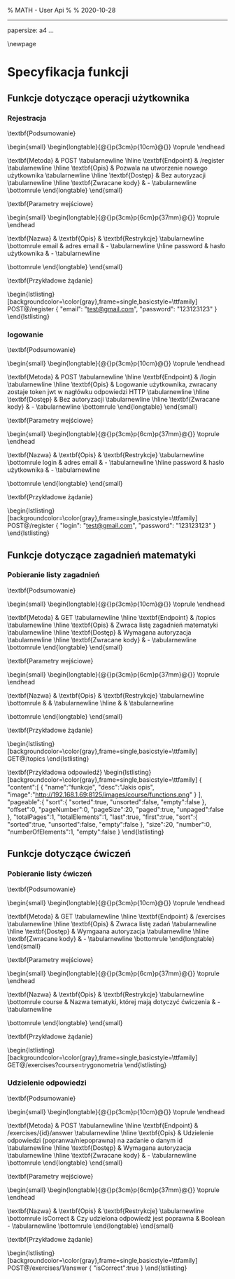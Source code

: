 % MATH - User Api
% 
% 2020-10-28

---
papersize: a4
...

\newpage


# Specyfikacja funkcji

## Funkcje dotyczące operacji użytkownika

### Rejestracja

\textbf{Podsumowanie}

\begin{small}
\begin{longtable}{@{}p{3cm}p{10cm}@{}}
\toprule
\endhead

\textbf{Metoda}					& POST										\tabularnewline \hline
\textbf{Endpoint}				& /register									\tabularnewline \hline
\textbf{Opis}					& Pozwala na utworzenie nowego użytkownika			\tabularnewline \hline
\textbf{Dostęp}					& Bez autoryzacji							\tabularnewline \hline
\textbf{Zwracane kody}	& -											\tabularnewline
\bottomrule
\end{longtable}
\end{small}
				
\textbf{Parametry wejściowe}

\begin{small}
\begin{longtable}{@{}p{3cm}p{6cm}p{37mm}@{}}
\toprule
\endhead

\textbf{Nazwa} 		& \textbf{Opis} 		& \textbf{Restrykcje} 	\tabularnewline \bottomrule
email				& adres email 		    &			-				\tabularnewline \hline
password			& hasło użytkownika 	&			-				\tabularnewline

\bottomrule
\end{longtable}
\end{small}

\textbf{Przykładowe żądanie}

\begin{lstlisting}[backgroundcolor=\color{gray},frame=single,basicstyle=\ttfamily]
POST@/register
{
  "email": "test@gmail.com",
  "password": "123123123" 
}
\end{lstlisting}


### logowanie

\textbf{Podsumowanie}

\begin{small}
\begin{longtable}{@{}p{3cm}p{10cm}@{}}
\toprule
\endhead

\textbf{Metoda}					& POST										\tabularnewline \hline
\textbf{Endpoint}				& /login								\tabularnewline \hline
\textbf{Opis}					& Logowanie użytkownika, zwracany zostaje token jwt w nagłówku odpowiedzi HTTP			\tabularnewline \hline
\textbf{Dostęp}					& Bez autoryzacji							\tabularnewline \hline
\textbf{Zwracane kody}	& -											\tabularnewline
\bottomrule
\end{longtable}
\end{small}
				
\textbf{Parametry wejściowe}

\begin{small}
\begin{longtable}{@{}p{3cm}p{6cm}p{37mm}@{}}
\toprule
\endhead

\textbf{Nazwa} 		& \textbf{Opis} 		& \textbf{Restrykcje} 	\tabularnewline \bottomrule
login				& adres email 		    &			-				\tabularnewline \hline
password			& hasło użytkownika 	&			-				\tabularnewline

\bottomrule
\end{longtable}
\end{small}

\textbf{Przykładowe żądanie}

\begin{lstlisting}[backgroundcolor=\color{gray},frame=single,basicstyle=\ttfamily]
POST@/register
{
  "login": "test@gmail.com",
  "password": "123123123" 
}
\end{lstlisting}



## Funkcje dotyczące zagadnień matematyki

### Pobieranie listy zagadnień

\textbf{Podsumowanie}

\begin{small}
\begin{longtable}{@{}p{3cm}p{10cm}@{}}
\toprule
\endhead

\textbf{Metoda}					& GET										\tabularnewline \hline
\textbf{Endpoint}				& /topics									\tabularnewline \hline
\textbf{Opis}					& Zwraca listę zagadnień matematyki			\tabularnewline \hline
\textbf{Dostęp}					& Wymagana autoryzacja							\tabularnewline \hline
\textbf{Zwracane kody}	& -											\tabularnewline
\bottomrule
\end{longtable}
\end{small}
				
\textbf{Parametry wejściowe}

\begin{small}
\begin{longtable}{@{}p{3cm}p{6cm}p{37mm}@{}}
\toprule
\endhead

\textbf{Nazwa} 		& \textbf{Opis} 		& \textbf{Restrykcje} 	\tabularnewline \bottomrule
				&  		&							\tabularnewline \hline
			& 			&							\tabularnewline

\bottomrule
\end{longtable}
\end{small}

\textbf{Przykładowe żądanie}

\begin{lstlisting}[backgroundcolor=\color{gray},frame=single,basicstyle=\ttfamily]
GET@/topics
\end{lstlisting}

\textbf{Przykładowa odpowiedź}
\begin{lstlisting}[backgroundcolor=\color{gray},frame=single,basicstyle=\ttfamily]
{
  "content":[
    {
      "name":"funkcje",
      "desc":"Jakis opis",
      "image":"http://192.168.1.69:8125/images/course/functions.png"
    }
  ],
  "pageable":{
    "sort":{
      "sorted":true,
      "unsorted":false,
      "empty":false
    },
    "offset":0,
    "pageNumber":0,
    "pageSize":20,
    "paged":true,
    "unpaged":false
  },
  "totalPages":1,
  "totalElements":1,
  "last":true,
  "first":true,
  "sort":{
    "sorted":true,
    "unsorted":false,
    "empty":false
  },
  "size":20,
  "number":0,
  "numberOfElements":1,
  "empty":false
}
\end{lstlisting}

## Funkcje dotyczące ćwiczeń

### Pobieranie listy ćwiczeń

\textbf{Podsumowanie}

\begin{small}
\begin{longtable}{@{}p{3cm}p{10cm}@{}}
\toprule
\endhead

\textbf{Metoda}					& GET										\tabularnewline \hline
\textbf{Endpoint}				& /exercises									\tabularnewline \hline
\textbf{Opis}					& Zwraca listę zadań			\tabularnewline \hline
\textbf{Dostęp}					& Wymgaana autoryzacja							\tabularnewline \hline
\textbf{Zwracane kody}	& -											\tabularnewline
\bottomrule
\end{longtable}
\end{small}
				
\textbf{Parametry wejściowe}

\begin{small}
\begin{longtable}{@{}p{3cm}p{6cm}p{37mm}@{}}
\toprule
\endhead

\textbf{Nazwa} 		& \textbf{Opis} 		& \textbf{Restrykcje} 	\tabularnewline \bottomrule
course				&  Nazwa tematyki, której mają dotyczyć ćwiczenia		&			-				\tabularnewline
	

\bottomrule
\end{longtable}
\end{small}

\textbf{Przykładowe żądanie}

\begin{lstlisting}[backgroundcolor=\color{gray},frame=single,basicstyle=\ttfamily]
GET@/exercises?course=trygonometria
\end{lstlisting}

### Udzielenie odpowiedzi

\textbf{Podsumowanie}

\begin{small}
\begin{longtable}{@{}p{3cm}p{10cm}@{}}
\toprule
\endhead

\textbf{Metoda}					& POST										\tabularnewline \hline
\textbf{Endpoint}				& /exercises/{id}/answer									\tabularnewline \hline
\textbf{Opis}					& Udzielenie odpowiedzi (popranwa/niepoprawna) na zadanie o danym id			\tabularnewline \hline
\textbf{Dostęp}					& Wymagana autoryzacja						\tabularnewline \hline
\textbf{Zwracane kody}	& -											\tabularnewline
\bottomrule
\end{longtable}
\end{small}
				
\textbf{Parametry wejściowe}

\begin{small}
\begin{longtable}{@{}p{3cm}p{6cm}p{37mm}@{}}
\toprule
\endhead

\textbf{Nazwa} 		& \textbf{Opis} 		& \textbf{Restrykcje} 	\tabularnewline \bottomrule
isCorrect				&  Czy udzielona odpowiedż jest poprawna		&	Boolean		-				\tabularnewline
\bottomrule
\end{longtable}
\end{small}

\textbf{Przykładowe żądanie}

\begin{lstlisting}[backgroundcolor=\color{gray},frame=single,basicstyle=\ttfamily]
POST@/exercises/1/answer
{
  "isCorrect":true
}
\end{lstlisting}
